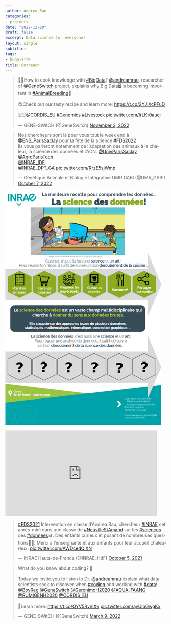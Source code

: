```yaml
---
author: Andrea Rau
categories:
- projects
date: "2022-12-20"
draft: false
excerpt: Data science for everyone!
layout: single
subtitle: 
tags:
- hugo-site
title: Outreach
---
```


<blockquote class="twitter-tweet"><p lang="en" dir="ltr">👩‍🍳How to cook knowledge with <a href="https://twitter.com/hashtag/BigData?src=hash&amp;ref_src=twsrc%5Etfw">#BigData</a>? <a href="https://twitter.com/andreamrau?ref_src=twsrc%5Etfw">@andreamrau</a>, researcher of <a href="https://twitter.com/GeneSwitch?ref_src=twsrc%5Etfw">@GeneSwitch</a> project, explains why Big Data🖥️ is becoming important in <a href="https://twitter.com/hashtag/AnimalBreeding?src=hash&amp;ref_src=twsrc%5Etfw">#AnimalBreeding</a>🧬<br><br>😋Check out our tasty recipe and learn more: <a href="https://t.co/2YJiXcPFuD">https://t.co/2YJiXcPFuD</a><br><br>🇪🇺<a href="https://twitter.com/CORDIS_EU?ref_src=twsrc%5Etfw">@CORDIS_EU</a> <a href="https://twitter.com/hashtag/Genomics?src=hash&amp;ref_src=twsrc%5Etfw">#Genomics</a> <a href="https://twitter.com/hashtag/Livestock?src=hash&amp;ref_src=twsrc%5Etfw">#Livestock</a> <a href="https://t.co/IrLKr0aucj">pic.twitter.com/IrLKr0aucj</a></p>&mdash; GENE-SWitCH (@GeneSwitch) <a href="https://twitter.com/GeneSwitch/status/1588161215506759680?ref_src=twsrc%5Etfw">November 3, 2022</a></blockquote> <script async src="https://platform.twitter.com/widgets.js" charset="utf-8"></script> 

<blockquote class="twitter-tweet"><p lang="fr" dir="ltr">Nos chercheurs sont là pour vous tout le week end à <a href="https://twitter.com/ENS_ParisSaclay?ref_src=twsrc%5Etfw">@ENS_ParisSaclay</a> pour la fête de la science <a href="https://twitter.com/hashtag/FDS2022?src=hash&amp;ref_src=twsrc%5Etfw">#FDS2022</a> <br>Ils vous parleront notamment de l’adaptation des animaux à la chaleur, la science des données et l’ADN. <a href="https://twitter.com/UnivParisSaclay?ref_src=twsrc%5Etfw">@UnivParisSaclay</a><br> <a href="https://twitter.com/AgroParisTech?ref_src=twsrc%5Etfw">@AgroParisTech</a><br> <a href="https://twitter.com/INRAE_IDF?ref_src=twsrc%5Etfw">@INRAE_IDF</a><br> <a href="https://twitter.com/INRAE_DPT_GA?ref_src=twsrc%5Etfw">@INRAE_DPT_GA</a> <a href="https://t.co/RrzE5sjWmp">pic.twitter.com/RrzE5sjWmp</a></p>&mdash; Génétique Animale et Biologie Intégrative UMR GABI (@UMR_GABI) <a href="https://twitter.com/UMR_GABI/status/1578368043499294721?ref_src=twsrc%5Etfw">October 7, 2022</a></blockquote> <script async src="https://platform.twitter.com/widgets.js" charset="utf-8"></script> 

![](2022_FdS.png)


<iframe width="475" height=267" src="https://www.youtube.com/embed/VWEBe2Wpi60" title="The EuroFAANG Glossary: Machine Learning, Algorithms and Bayesian Models." frameborder="0" allow="accelerometer; autoplay; clipboard-write; encrypted-media; gyroscope; picture-in-picture" allowfullscreen></iframe>

<blockquote class="twitter-tweet"><p lang="fr" dir="ltr"><a href="https://twitter.com/hashtag/FDS2021?src=hash&amp;ref_src=twsrc%5Etfw">#FDS2021</a> Intervention en classe d’Andrea Rau, chercheur <a href="https://twitter.com/hashtag/INRAE?src=hash&amp;ref_src=twsrc%5Etfw">#INRAE</a> cet après-midi dans une classe de <a href="https://twitter.com/hashtag/NeuvilleStAmand?src=hash&amp;ref_src=twsrc%5Etfw">#NeuvilleStAmand</a> sur les <a href="https://twitter.com/hashtag/sciences?src=hash&amp;ref_src=twsrc%5Etfw">#sciences</a> des <a href="https://twitter.com/hashtag/donn%C3%A9es?src=hash&amp;ref_src=twsrc%5Etfw">#données</a>📊. Des enfants curieux et posant de nombreuses questions☝🏻. Merci à l’enseignante et aux enfants pour leur accueil chaleureux. <a href="https://t.co/AWDcedQlXN">pic.twitter.com/AWDcedQlXN</a></p>&mdash; INRAE Hauts-de-France (@INRAE_HdF) <a href="https://twitter.com/INRAE_HdF/status/1445418594163167234?ref_src=twsrc%5Etfw">October 5, 2021</a></blockquote> <script async src="https://platform.twitter.com/widgets.js" charset="utf-8"></script> 


<blockquote class="twitter-tweet"><p lang="en" dir="ltr">What do you know about coding? 🧐<br><br>Today we invite you to listen to Dr. <a href="https://twitter.com/andreamrau?ref_src=twsrc%5Etfw">@andreamrau</a> explain what data scientists seek to discover when <a href="https://twitter.com/hashtag/coding?src=hash&amp;ref_src=twsrc%5Etfw">#coding</a> and working with <a href="https://twitter.com/hashtag/data?src=hash&amp;ref_src=twsrc%5Etfw">#data</a>! <a href="https://twitter.com/BovReg?ref_src=twsrc%5Etfw">@BovReg</a> <a href="https://twitter.com/GeneSwitch?ref_src=twsrc%5Etfw">@GeneSwitch</a> <a href="https://twitter.com/GeronimoH2020?ref_src=twsrc%5Etfw">@GeronimoH2020</a> <a href="https://twitter.com/AQUA_FAANG?ref_src=twsrc%5Etfw">@AQUA_FAANG</a> <a href="https://twitter.com/RUMIGENH2020?ref_src=twsrc%5Etfw">@RUMIGENH2020</a> <a href="https://twitter.com/CORDIS_EU?ref_src=twsrc%5Etfw">@CORDIS_EU</a> <br><br>🔗Learn more: <a href="https://t.co/QYV5RvnIXk">https://t.co/QYV5RvnIXk</a> <a href="https://t.co/ayUlbGwgKx">pic.twitter.com/ayUlbGwgKx</a></p>&mdash; GENE-SWitCH (@GeneSwitch) <a href="https://twitter.com/GeneSwitch/status/1501490287931179012?ref_src=twsrc%5Etfw">March 9, 2022</a></blockquote> <script async src="https://platform.twitter.com/widgets.js" charset="utf-8"></script> 


